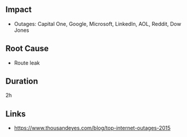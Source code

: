 ## Impact

- Outages: Capital One, Google, Microsoft, LinkedIn, AOL, Reddit, Dow Jones

## Root Cause

- Route leak

## Duration

2h

## Links

- https://www.thousandeyes.com/blog/top-internet-outages-2015
